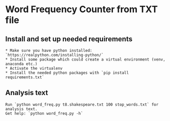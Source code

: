 # Word Frequency Counter from TXT file

## Install and set up needed requirements
	* Make sure you have python installed: `https://realpython.com/installing-python/`
	* Install some package which could create a virtual environment (venv, anaconda etc.)
	* Activate the virtualenv
	* Install the needed python packages with `pip install requirements.txt`

## Analysis text
	Run `python word_freq.py t8.shakespeare.txt 100 stop_words.txt` for analysis text.
	Get help: `python word_freq.py -h`
